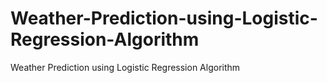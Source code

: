 # Weather-Prediction-using-Logistic-Regression-Algorithm
Weather Prediction using Logistic Regression Algorithm
